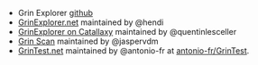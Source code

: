 * Grin Explorer [github](https://github.com/mimblewimble/grin-explorer)
 * [GrinExplorer.net](https://grinexplorer.net/) maintained by @hendi
 * [GrinExplorer on Catallaxy](https://explorer.grin.catallaxy.com/) maintained by @quentinlesceller
* [Grin Scan](http://grinscan.net) maintained by @jaspervdm
* [GrinTest.net](http://grintest.net) maintained by @antonio-fr at [antonio-fr/GrinTest](https://github.com/antonio-fr/GrinTest).
